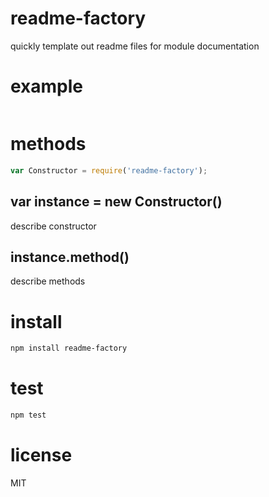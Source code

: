 # readme-factory
quickly template out readme files for module documentation

# example
```javascript

```

# methods
```javascript
var Constructor = require('readme-factory');
```

## var instance = new Constructor()
describe constructor

## instance.method()
describe methods

# install
```bash
npm install readme-factory
```

# test
```bash
npm test
```

# license
MIT
